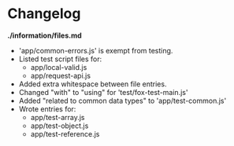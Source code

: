 # Changelog

**./information/files.md**
* 'app/common-errors.js' is exempt from testing.
* Listed test script files for:
    * app/local-valid.js
    * app/request-api.js
* Added extra whitespace between file entries.
* Changed "with" to "using" for 'test/fox-test-main.js'
* Added "related to common data types" to 'app/test-common.js'
* Wrote entries for:
    * app/test-array.js
    * app/test-object.js
    * app/test-reference.js